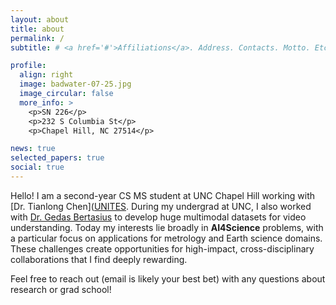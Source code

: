 ```yaml
---
layout: about
title: about
permalink: /
subtitle: # <a href='#'>Affiliations</a>. Address. Contacts. Motto. Etc.

profile:
  align: right
  image: badwater-07-25.jpg
  image_circular: false
  more_info: >
    <p>SN 226</p>
    <p>232 S Columbia St</p>
    <p>Chapel Hill, NC 27514</p>

news: true
selected_papers: true
social: true
---
```


<!-- Hello! My name is Levi, I am a second-year masters student studying computer science at the [University of North Carolina at Chapel Hill](https://cs.unc.edu/) supervised by Dr. Tianlong Chen at the [UNITES]((https://tianlong-chen.github.io/index.html#lab)) lab.

Today, my work centers on **AI4Science**, the task of applying artificial intelligence to established scientific fields. Recent breakthroughs (e.g., LLMs, image/video generation models, etc) offer a plethora of ways to improve a myriad of existing scientific processes. Now, disciplines as diverse as cell microbiology, algebraic topology, and political science are integrating AI-based techniques in unique ways to make life easier and do previously impossible things. And so, while AI is a remarkable, transformative technology, decades of cross-disciplinary work waits ahead of us to build effective, trustworthy systems together.

My research has focused on two, high-impact fields so far: *metrology* (the science of measurement) and *meteorology* (the science of weather). -->

Hello! I am a second-year CS MS student at UNC Chapel Hill working with [Dr. Tianlong Chen]([UNITES]((https://tianlong-chen.github.io/index.html#lab)). During my undergrad at UNC, I also worked with [Dr. Gedas Bertasius](https://www.gedasbertasius.com/) to develop huge multimodal datasets for video understanding. Today my interests lie broadly in **AI4Science** problems, with a particular focus on applications for metrology and Earth science domains. These challenges create opportunities for high-impact, cross-disciplinary collaborations that I find deeply rewarding.

Feel free to reach out (email is likely your best bet) with any questions about research or grad school!

<!-- ***AI4Metrology***

- From late 2024 through spring 2025, researchers at Arizona State and I lead the development of novel, AI-techniques for 2D material image-acquisition and analysis. In march of this year, we published our findings in SPIE as *SparseC-AFM: a deep learning method for fast and accurate characterization of MoS$_2$*. Our key discovery here is that image super-resolution models can be adapted to predict full-resolution conductive maps from sparse inputs. With our proposed workflow, metrology researchers can image and analize 2D material samples in a fraction of the time.

***AI4Meteorology***

- Numerical Weather Prediction (NWP) models simulate the Earth's atmosphere according to physical laws of nature. These prediction systems (e.g., ECMWF, GEFS) are the foundation of guidance for meteorologists, who use probabilistic data to generate discussions, forecast-products, and life-saving warnings for the general public. Predictably, NWP models are also some of the most *computationally intensive* applications ever devised by mankind. Each day, around the world, specially designed supercomputers crunch through the equations that predict future climate patterns. What if there was a way to shrink the compute required to simulate our Earth from the size of a warehouse down to your laptop? Moreover, what if this tiny climate-model actually *outperformed* the super-simulators that came before it? Today, AI is bringing this vision to reality.

- Researchers at the National Severe Storms Laboratory in Norman, Oklahoma recently began development of AI-WP models: the next frontier of weather prediction systems. Early results from NSSL's WoFSCast and GenCast experiments offer a clear picture of where we're heading – towards the development of **rapidly-updating**, **high-resolution** (i.e., <1km), CAMs with total coverage of the CONUS that are **trusted** and **interogated** by opperational meteorologists. In short, we imagine a world where weather modeling is no longer a bottleneck slowing the flow of life-saving weather forecasts to the public. 

- AI4Meteorology is my current research focus. Specifically, I seek to develop trustworthy, AI-based techniques to support nowcasting of short-term (i.e., 0-6H), high-impact weather events.

##### Bonus!

***AI4Sports***

During my undergrad at UNC, I also worked with [Dr. Gedas Bertasius](https://www.gedasbertasius.com/) to build densely annotated datasets for structured video generation and human behavioral modeling using basketball broadcast footage. -->

<!--
> "Modern AI is a horizontal enabling layer. It can be used to improve everything. It will be in everything. This is most like electricity."
> 
> - Jeff Bezos

This quote gets to the heart of *why* the field of AI has grown to enormous popularity in recent years. AI, at its core, is a **universal process improving substrate**. AI is *horizontal* because it slots into almost any technology stack. My primary aim as a researcher is to find ways to fit AI into important, well-established processes by developing methods that are one, ***nonintrusive***, and two ***undeniably better*** than the status quo.

 TODO: add some interactive, simulation element 
 - A ViT visualizer
    - show tensors and their shapes at each stage from input to output
    - allow users to select which stage in the pipeline to view using a horizontal slider
    - view two stages of the complete pipeline at a time, current and next
    - 
-->